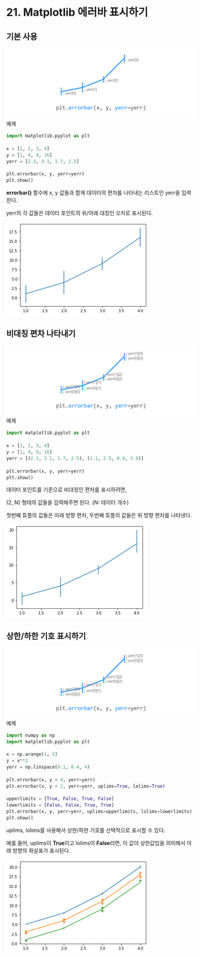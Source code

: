 # 21. Matplotlib 에러바 표시하기
## 기본 사용
![](Images/2023-05-06-21-21-15.png)
예제  
```python
import matplotlib.pyplot as plt

x = [1, 2, 3, 4]
y = [1, 4, 9, 16]
yerr = [2.3, 3.1, 1.7, 2.5]

plt.errorbar(x, y, yerr=yerr)
plt.show()
```
**errorbar()** 함수에 x, y 값들과 함께 데이터의 편차를 나타내는 리스트인 yerr을 입력한다.

yerr의 각 값들은 데이터 포인트의 위/아래 대칭인 오차로 표시된다.

![](Images/2023-05-06-21-22-32.png)

## 비대칭 편차 나타내기
![](Images/2023-05-06-21-22-48.png)
예제  
```python
import matplotlib.pyplot as plt

x = [1, 2, 3, 4]
y = [1, 4, 9, 16]
yerr = [(2.3, 3.1, 1.7, 2.5), (1.1, 2.5, 0.9, 3.9)]

plt.errorbar(x, y, yerr=yerr)
plt.show()
```
데이터 포인트를 기준으로 비대칭인 편차를 표시하려면,

(2, N) 형태의 값들을 입력해주면 된다. (N: 데이터 개수)

첫번째 튜플의 값들은 아래 방향 편차, 두번째 튜플의 값들은 위 방향 편차를 나타낸다.

![](Images/2023-05-06-21-23-52.png)

##  상한/하한 기호 표시하기
![](Images/2023-05-06-21-24-15.png)
예제  
```python
import numpy as np
import matplotlib.pyplot as plt

x = np.arange(1, 5)
y = x**2
yerr = np.linspace(0.1, 0.4, 4)

plt.errorbar(x, y + 4, yerr=yerr)
plt.errorbar(x, y + 2, yerr=yerr, uplims=True, lolims=True)

upperlimits = [True, False, True, False]
lowerlimits = [False, False, True, True]
plt.errorbar(x, y, yerr=yerr, uplims=upperlimits, lolims=lowerlimits)
plt.show()
```
uplims, lolims를 사용해서 상한/하한 기호를 선택적으로 표시할 수 있다.

예를 들어, uplims이 **True**이고 lolims이 **False**라면, 이 값이 상한값임을 의미해서 아래 방향의 화살표가 표시된다.

![](Images/2023-05-06-21-25-21.png)